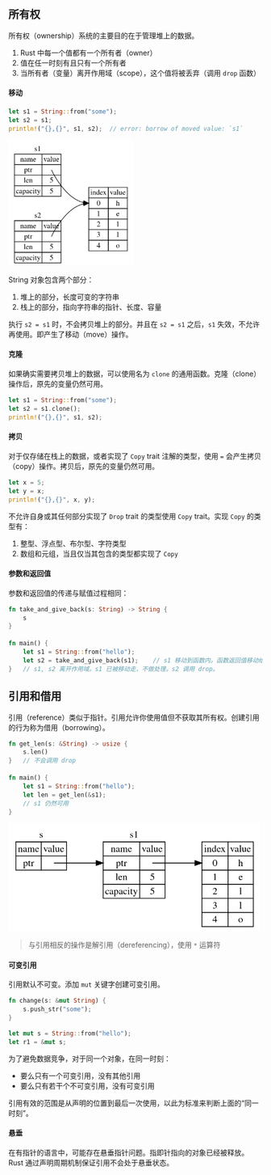 ## 所有权

所有权（ownership）系统的主要目的在于管理堆上的数据。

1. Rust 中每一个值都有一个所有者（owner）
2. 值在任一时刻有且只有一个所有者
3. 当所有者（变量）离开作用域（scope），这个值将被丢弃（调用 `drop` 函数）

#### 移动

```rust
let s1 = String::from("some");
let s2 = s1;
println!("{},{}", s1, s2);	// error: borrow of moved value: `s1`
```

<img src="assets/image-20221212180840596.png" alt="image-20221212180840596" style="zoom:67%;" />

String 对象包含两个部分：

1. 堆上的部分，长度可变的字符串
2. 栈上的部分，指向字符串的指针、长度、容量

执行 `s2 = s1` 时，不会拷贝堆上的部分。并且在 `s2 = s1` 之后，`s1` 失效，不允许再使用。即产生了移动（move）操作。

#### 克隆

如果确实需要拷贝堆上的数据，可以使用名为 `clone` 的通用函数。克隆（clone）操作后，原先的变量仍然可用。

```rust
let s1 = String::from("some");
let s2 = s1.clone();
println!("{},{}", s1, s2);
```

#### 拷贝

对于仅存储在栈上的数据，或者实现了 `Copy` trait 注解的类型，使用 `=` 会产生拷贝（copy）操作。拷贝后，原先的变量仍然可用。

```rust
let x = 5;
let y = x;
println!("{},{}", x, y);
```

不允许自身或其任何部分实现了 `Drop` trait 的类型使用 `Copy` trait。实现 `Copy` 的类型有：

1. 整型、浮点型、布尔型、字符类型
1. 数组和元组，当且仅当其包含的类型都实现了 `Copy`

#### 参数和返回值

参数和返回值的传递与赋值过程相同：

```rust
fn take_and_give_back(s: String) -> String {
    s
}

fn main() {
    let s1 = String::from("hello");
    let s2 = take_and_give_back(s1);	// s1 移动到函数内。函数返回值移动给 s2
}	// s1, s2 离开作用域。s1 已被移动走，不做处理。s2 调用 drop。
```

## 引用和借用

引用（reference）类似于指针。引用允许你使用值但不获取其所有权。创建引用的行为称为借用（borrowing）。

```rust
fn get_len(s: &String) -> usize {
    s.len()
}	// 不会调用 drop

fn main() {
    let s1 = String::from("hello");
    let len = get_len(&s1);
    // s1 仍然可用
}
```

<img src="assets/image-20221212201108583.png" alt="image-20221212201108583" style="zoom: 67%;" />

> 与引用相反的操作是解引用（dereferencing），使用 `*` 运算符

#### 可变引用

引用默认不可变。添加 `mut` 关键字创建可变引用。

```rust
fn change(s: &mut String) {
    s.push_str("some");
}
```

```rust
let mut s = String::from("hello");
let r1 = &mut s;
```

为了避免数据竞争，对于同一个对象，在同一时刻：

- 要么只有一个可变引用，没有其他引用
- 要么只有若干个不可变引用，没有可变引用

引用有效的范围是从声明的位置到最后一次使用，以此为标准来判断上面的“同一时刻”。

#### 悬垂

在有指针的语言中，可能存在悬垂指针问题。指即针指向的对象已经被释放。Rust 通过声明周期机制保证引用不会处于悬垂状态。
